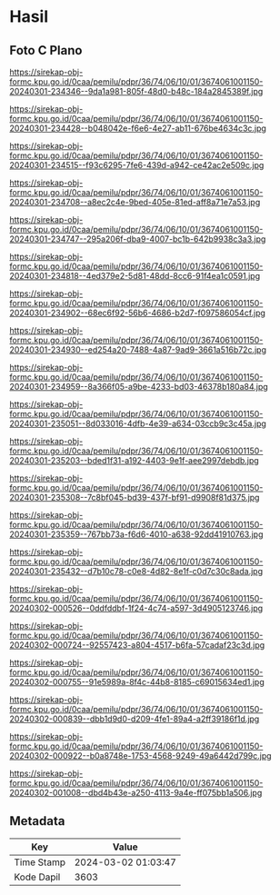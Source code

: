 # Hasil

## Foto C Plano

https://sirekap-obj-formc.kpu.go.id/0caa/pemilu/pdpr/36/74/06/10/01/3674061001150-20240301-234346--9da1a981-805f-48d0-b48c-184a2845389f.jpg

https://sirekap-obj-formc.kpu.go.id/0caa/pemilu/pdpr/36/74/06/10/01/3674061001150-20240301-234428--b048042e-f6e6-4e27-ab11-676be4634c3c.jpg

https://sirekap-obj-formc.kpu.go.id/0caa/pemilu/pdpr/36/74/06/10/01/3674061001150-20240301-234515--f93c6295-7fe6-439d-a942-ce42ac2e509c.jpg

https://sirekap-obj-formc.kpu.go.id/0caa/pemilu/pdpr/36/74/06/10/01/3674061001150-20240301-234708--a8ec2c4e-9bed-405e-81ed-aff8a71e7a53.jpg

https://sirekap-obj-formc.kpu.go.id/0caa/pemilu/pdpr/36/74/06/10/01/3674061001150-20240301-234747--295a206f-dba9-4007-bc1b-642b9938c3a3.jpg

https://sirekap-obj-formc.kpu.go.id/0caa/pemilu/pdpr/36/74/06/10/01/3674061001150-20240301-234818--4ed379e2-5d81-48dd-8cc6-91f4ea1c0591.jpg

https://sirekap-obj-formc.kpu.go.id/0caa/pemilu/pdpr/36/74/06/10/01/3674061001150-20240301-234902--68ec6f92-56b6-4686-b2d7-f097586054cf.jpg

https://sirekap-obj-formc.kpu.go.id/0caa/pemilu/pdpr/36/74/06/10/01/3674061001150-20240301-234930--ed254a20-7488-4a87-9ad9-3661a516b72c.jpg

https://sirekap-obj-formc.kpu.go.id/0caa/pemilu/pdpr/36/74/06/10/01/3674061001150-20240301-234959--8a366f05-a9be-4233-bd03-46378b180a84.jpg

https://sirekap-obj-formc.kpu.go.id/0caa/pemilu/pdpr/36/74/06/10/01/3674061001150-20240301-235051--8d033016-4dfb-4e39-a634-03ccb9c3c45a.jpg

https://sirekap-obj-formc.kpu.go.id/0caa/pemilu/pdpr/36/74/06/10/01/3674061001150-20240301-235203--bded1f31-a192-4403-9e1f-aee2997debdb.jpg

https://sirekap-obj-formc.kpu.go.id/0caa/pemilu/pdpr/36/74/06/10/01/3674061001150-20240301-235308--7c8bf045-bd39-437f-bf91-d9908f81d375.jpg

https://sirekap-obj-formc.kpu.go.id/0caa/pemilu/pdpr/36/74/06/10/01/3674061001150-20240301-235359--767bb73a-f6d6-4010-a638-92dd41910763.jpg

https://sirekap-obj-formc.kpu.go.id/0caa/pemilu/pdpr/36/74/06/10/01/3674061001150-20240301-235432--d7b10c78-c0e8-4d82-8e1f-c0d7c30c8ada.jpg

https://sirekap-obj-formc.kpu.go.id/0caa/pemilu/pdpr/36/74/06/10/01/3674061001150-20240302-000526--0ddfddbf-1f24-4c74-a597-3d4905123746.jpg

https://sirekap-obj-formc.kpu.go.id/0caa/pemilu/pdpr/36/74/06/10/01/3674061001150-20240302-000724--92557423-a804-4517-b6fa-57cadaf23c3d.jpg

https://sirekap-obj-formc.kpu.go.id/0caa/pemilu/pdpr/36/74/06/10/01/3674061001150-20240302-000755--91e5989a-8f4c-44b8-8185-c69015634ed1.jpg

https://sirekap-obj-formc.kpu.go.id/0caa/pemilu/pdpr/36/74/06/10/01/3674061001150-20240302-000839--dbb1d9d0-d209-4fe1-89a4-a2ff39186f1d.jpg

https://sirekap-obj-formc.kpu.go.id/0caa/pemilu/pdpr/36/74/06/10/01/3674061001150-20240302-000922--b0a8748e-1753-4568-9249-49a6442d799c.jpg

https://sirekap-obj-formc.kpu.go.id/0caa/pemilu/pdpr/36/74/06/10/01/3674061001150-20240302-001008--dbd4b43e-a250-4113-9a4e-ff075bb1a506.jpg


## Metadata

| Key        | Value               |
| ---------- | ------------------- |
| Time Stamp | 2024-03-02 01:03:47 |
| Kode Dapil | 3603                |



